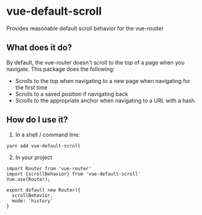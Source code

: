 # vue-default-scroll
Provides reasonable default scroll behavior for the vue-rouiter

## What does it do?
By default, the vue-router doesn't scroll to the top of a page when you navigate. This package does the following:
- Scrolls to the top when navigating to a new page when navigating for the first time
- Scrolls to a saved position if navigating back
- Scrolls to the appropriate anchor when navigating to a URL with a hash.

## How do I use it?

1. In a shell / command line:
``` 
yarn add vue-default-scroll
```

2. In your project
```
import Router from 'vue-router'
import {scrollBehavior} from 'vue-default-scroll'
Vue.use(Router);

export default new Router({
  scrollBehavior,
  mode: 'history'
}
```
